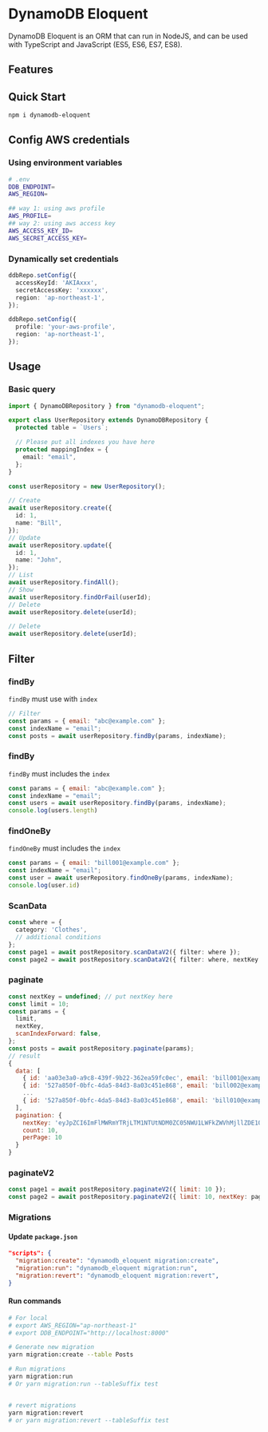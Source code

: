 # DynamoDB Eloquent

DynamoDB Eloquent is an ORM that can run in NodeJS, and can be used with TypeScript and JavaScript (ES5, ES6, ES7, ES8).

## Features

## Quick Start

```bash
npm i dynamodb-eloquent
```

## Config AWS credentials
### Using environment variables
```bash
# .env
DDB_ENDPOINT=
AWS_REGION=

## way 1: using aws profile
AWS_PROFILE=
## way 2: using aws access key
AWS_ACCESS_KEY_ID=
AWS_SECRET_ACCESS_KEY=
```
### Dynamically set credentials
```ts
ddbRepo.setConfig({
  accessKeyId: 'AKIAxxx',
  secretAccessKey: 'xxxxxx',
  region: 'ap-northeast-1',
});
```
```ts
ddbRepo.setConfig({
  profile: 'your-aws-profile',
  region: 'ap-northeast-1',
});
```


## Usage

### Basic query

```ts
import { DynamoDBRepository } from "dynamodb-eloquent";

export class UserRepository extends DynamoDBRepository {
  protected table = `Users`;

  // Please put all indexes you have here
  protected mappingIndex = {
    email: "email",
  };
}

const userRepository = new UserRepository();

// Create
await userRepository.create({
  id: 1,
  name: "Bill",
});
// Update
await userRepository.update({
  id: 1,
  name: "John",
});
// List
await userRepository.findAll();
// Show
await userRepository.findOrFail(userId);
// Delete
await userRepository.delete(userId);

// Delete
await userRepository.delete(userId);
```
## Filter
### findBy
`findBy` must use with `index`
```js
// Filter
const params = { email: "abc@example.com" };
const indexName = "email";
const posts = await userRepository.findBy(params, indexName);
```
### findBy
`findBy` must includes the `index`
```js
const params = { email: "abc@example.com" };
const indexName = "email";
const users = await userRepository.findBy(params, indexName);
console.log(users.length)
```
### findOneBy
`findOneBy` must includes the `index`
```js
const params = { email: "bill001@example.com" };
const indexName = "email";
const user = await userRepository.findOneBy(params, indexName);
console.log(user.id)
```
### ScanData
```ts
const where = {
  category: 'Clothes',
  // additional conditions
};
const page1 = await postRepository.scanDataV2({ filter: where });
const page2 = await postRepository.scanDataV2({ filter: where, nextKey: page1.nextKey });
```

### paginate
```js
const nextKey = undefined; // put nextKey here
const limit = 10;
const params = {
  limit,
  nextKey,
  scanIndexForward: false,
};
const posts = await postRepository.paginate(params);
// result
{
  data: [
    { id: 'aa03e3a0-a9c8-439f-9b22-362ea59fc0ec', email: 'bill001@example.com'},
    { id: '527a850f-0bfc-4da5-84d3-8a03c451e868', email: 'bill002@example.com'},
    ...
    { id: '527a850f-0bfc-4da5-84d3-8a03c451e868', email: 'bill010@example.com'},
  ],
  pagination: {
    nextKey: 'eyJpZCI6ImFlMWRmYTRjLTM1NTUtNDM0ZC05NWU1LWFkZWVhMjllZDE1OCJ9',
    count: 10,
    perPage: 10
  }
}
```

### paginateV2
```js
const page1 = await postRepository.paginateV2({ limit: 10 });
const page2 = await postRepository.paginateV2({ limit: 10, nextKey: page1.pagination.nextKey });
```

### Migrations

#### Update `package.json`

```json
"scripts": {
  "migration:create": "dynamodb_eloquent migration:create",
  "migration:run": "dynamodb_eloquent migration:run",
  "migration:revert": "dynamodb_eloquent migration:revert",
}
```

#### Run commands

```bash
# For local
# export AWS_REGION="ap-northeast-1"
# export DDB_ENDPOINT="http://localhost:8000"

# Generate new migration
yarn migration:create --table Posts

# Run migrations
yarn migration:run
# Or yarn migration:run --tableSuffix test


# revert migrations
yarn migration:revert
# or yarn migration:revert --tableSuffix test
```
